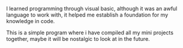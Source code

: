 I learned programming through visual basic, although it was an awful language to work with, it helped me establish a foundation for my knowledge in code.

This is a simple program where i have compiled all my mini projects together, maybe it will be nostalgic to look at in the future.
